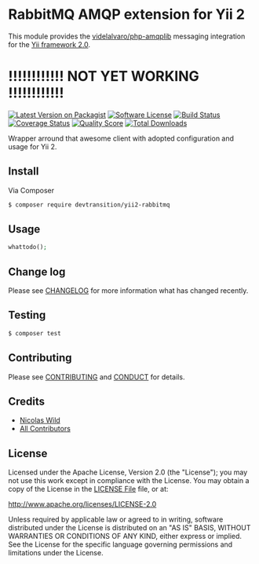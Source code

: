 # RabbitMQ AMQP extension for Yii 2

This module provides the [videlalvaro/php-amqplib](https://github.com/videlalvaro/php-amqplib) messaging integration for the [Yii framework 2.0](http://www.yiiframework.com).

# !!!!!!!!!!!! NOT YET WORKING !!!!!!!!!!!!

[![Latest Version on Packagist][ico-version]][link-packagist]
[![Software License][ico-license]](LICENSE.md)
[![Build Status][ico-travis]][link-travis]
[![Coverage Status][ico-scrutinizer]][link-scrutinizer]
[![Quality Score][ico-code-quality]][link-code-quality]
[![Total Downloads][ico-downloads]][link-downloads]

Wrapper arround that awesome client with adopted configuration and usage for Yii 2.

## Install

Via Composer

``` bash
$ composer require devtransition/yii2-rabbitmq
```

## Usage

``` php
whattodo();
```

## Change log

Please see [CHANGELOG](CHANGELOG.md) for more information what has changed recently.

## Testing

``` bash
$ composer test
```

## Contributing

Please see [CONTRIBUTING](CONTRIBUTING.md) and [CONDUCT](CONDUCT.md) for details.

## Credits

- [Nicolas Wild][link-author]
- [All Contributors][link-contributors]

## License

Licensed under the Apache License, Version 2.0 (the "License");
you may not use this work except in compliance with the License.
You may obtain a copy of the License in the [LICENSE File](LICENSE) file, or at:

   http://www.apache.org/licenses/LICENSE-2.0

Unless required by applicable law or agreed to in writing, software
distributed under the License is distributed on an "AS IS" BASIS,
WITHOUT WARRANTIES OR CONDITIONS OF ANY KIND, either express or implied.
See the License for the specific language governing permissions and
limitations under the License.


[ico-version]: https://img.shields.io/packagist/v/devtransition/yii2-rabbitmq.svg?style=flat-square
[ico-license]: https://img.shields.io/badge/license-Apache-brightgreen.svg?style=flat-square
[ico-travis]: https://img.shields.io/travis/devtransition/yii2-rabbitmq/master.svg?style=flat-square
[ico-scrutinizer]: https://img.shields.io/scrutinizer/coverage/g/devtransition/yii2-rabbitmq.svg?style=flat-square
[ico-code-quality]: https://img.shields.io/scrutinizer/g/devtransition/yii2-rabbitmq.svg?style=flat-square
[ico-downloads]: https://img.shields.io/packagist/dt/devtransition/yii2-rabbitmq.svg?style=flat-square

[link-packagist]: https://packagist.org/packages/devtransition/yii2-rabbitmq
[link-travis]: https://travis-ci.org/devtransition/yii2-rabbitmq
[link-scrutinizer]: https://scrutinizer-ci.com/g/devtransition/yii2-rabbitmq/code-structure
[link-code-quality]: https://scrutinizer-ci.com/g/devtransition/yii2-rabbitmq
[link-downloads]: https://packagist.org/packages/devtransition/yii2-rabbitmq
[link-author]: https://github.com/devtransition
[link-contributors]: ../../contributors
